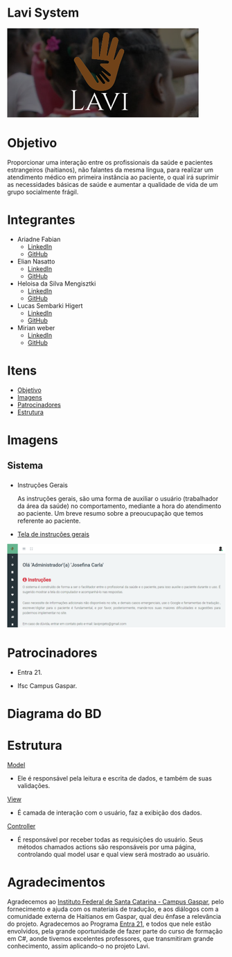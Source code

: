 # Lavi System

![Lavi](View/Content/Imagens/Readme/LaviPag.png)

# Objetivo

 Proporcionar uma interação entre os profissionais da
 saúde e pacientes estrangeiros (haitianos), não falantes da mesma língua, para realizar um atendimento médico em primeira instância ao paciente,  o qual irá suprimir as necessidades básicas de saúde e aumentar a qualidade de vida de um grupo socialmente frágil.

# Integrantes
- Ariadne Fabian
    - [LinkedIn](https://www.linkedin.com/in/ariadne-fabian-442949172/t)
    - [GitHub](https://github.com/AriadneF)
- Elian Nasatto
     - [LinkedIn](https://www.linkedin.com/in/elian-nasatto-b7698260/)
    - [GitHub](https://github.com/ElianNasatto)
- Heloisa da Silva Mengisztki
     - [LinkedIn](https://www.linkedin.com/in/heloisa-da-silva-mengisztki-17836517b/)
    - [GitHub](https://github.com/HeloisaMengisztki)
- Lucas Sembarki Higert
    - [LinkedIn](https://www.linkedin.com/in/Lucas-Higert)
    - [GitHub](http://github.com/lucasHigert)
- Mirian weber
     - [LinkedIn](https://www.linkedin.com/in/mirian-weber-69221b135/)
    - [GitHub](https://github.com/mirianmmweber)

# Itens 
* [Objetivo](#objetivo)
* [Imagens](#imagens)
* [Patrocinadores](#patrocinadores)
* [Estrutura](#Estrutura)

# Imagens 

## Sistema
 
##### 
- Instruções Gerais

    As instruções gerais, são uma forma de auxiliar o usuário
    (trabalhador da área da saúde) no comportamento, mediante a hora do atendimento ao paciente. Um breve resumo sobre a preoucupação que temos referente ao paciente.
  

 
-  [Tela de instruções gerais](View/Views/Instrucoes/Index.cshtml)
 

![Instruções Gerais](View/Content/Imagens/Readme/InstrucoesGerais.PNG)


# Patrocinadores

- Entra 21.

- Ifsc Campus Gaspar.
# Diagrama do BD
 
# Estrutura 
[Model](Model) 

- Ele é responsável pela leitura e escrita de dados, e também de suas validações.

[View](View) 

- É camada de interação com o usuário, faz a exibição dos dados.

[Controller](Controller)

-    É responsável por receber todas as requisições do usuário. Seus métodos chamados actions são responsáveis por uma página, controlando qual model usar e qual view será mostrado ao usuário.

# Agradecimentos

Agradecemos ao [Instituto Federal de Santa Catarina - Campus Gaspar](https://www.ifsc.edu.br/campus-gaspar), pelo fornecimento e ajuda com os materiais de tradução, e aos diálogos com a comunidade externa de Haitianos em Gaspar, qual deu ênfase a relevância do projeto. Agradecemos ao Programa [Entra 21](http://www.blusoft.org.br/novo/programa/entra21), e todos que nele estão envolvidos, pela grande oportunidade de fazer parte do curso de formação em C#, aonde tivemos excelentes professores, que transmitiram grande conhecimento, assim  aplicando-o no projeto Lavi.
